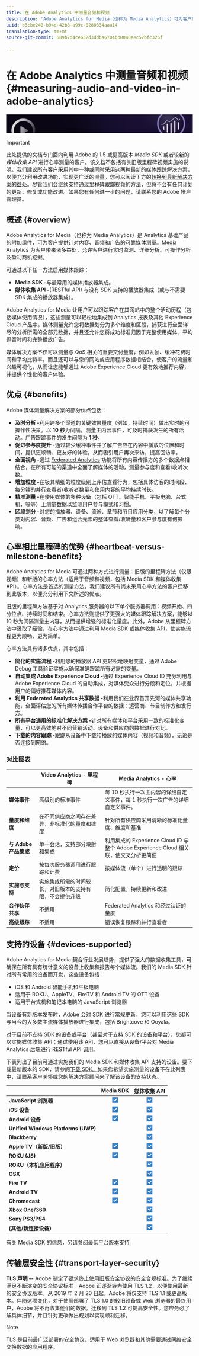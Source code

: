```yaml
---
title: 在 Adobe Analytics 中测量音频和视频
description: 'Adobe Analytics for Media（也称为 Media Analytics）可为客户提供针对内容、音频和广告的可靠媒体测量。 '
uuid: b3cbe240-b94d-42b8-a99c-0280334aaa14
translation-type: tm+mt
source-git-commit: 689b7d4ce632d3ddba6704bb8040eec52bfc326f

---
```



# 在 Adobe Analytics 中测量音频和视频{#measuring-audio-and-video-in-adobe-analytics}

![横幅](./assets/media_analytics_banner.png)

>[!IMPORTANT]
>
>此处提供的文档专门面向利用 Adobe 的 1.5 或更高版本 *Media SDK* 或者较新的&#x200B;*媒体收集 API* 进行心率测量的客户。该文档不包括有关旧版里程碑视频实施的说明。我们建议所有客户采用其中一种或同时采用这两种最新的媒体跟踪解决方案，以便充分利用改进功能，实现更广泛的测量。您可以阅读下方的[转换到最新解决方案的益处](media-overview.md#heartbeat-versus-milestone-benefits)。尽管我们会继续支持通过里程碑跟踪视频的方法，但将不会有任何计划的更新、修复或功能改进。如果您有任何进一步的问题，请联系您的 Adobe 帐户管理员。

## 概述 {#overview}

Adobe Analytics for Media（也称为 Media Analytics）是 Analytics 基础产品的附加组件，可为客户提供针对内容、音频和广告的可靠媒体测量。Media Analytics 为客户带来诸多益处，允许客户进行实时监测、详细分析、可操作分析及盈利商机挖掘。

可通过以下任一方法启用媒体跟踪：

* **Media SDK -**&#x200B;与最常用的媒体播放器集成。
* **媒体收集 API -**(RESTful API) 与没有 SDK 支持的播放器集成（或与不需要 SDK 集成的播放器集成）。

Adobe Analytics for Media 让用户可以跟踪客户在其网站中的整个活动历程（包括媒体使用情况），这些测量可以轻松地集成到 Analytics 报表及其他 Experience Cloud 产品中。媒体测量允许您将数据划分为多个维度和区段，捕获进行全面详尽的分析所需的全部元数据，并且还允许您将成功标准归因于完整使用媒体、平均逗留时间和完整播放广告。

媒体解决方案不仅可以测量与 QoS 相关的重要交付量度，例如丢帧、缓冲花费时间和平均比特率，而且还可以与您的网站或应用程序数据相结合，使客户的流量和兴趣可视化，从而让您能够通过 Adobe Experience Cloud 更有效地推荐内容，并提供个性化的客户体验。

## 优点 {#benefits}

Adobe 媒体测量解决方案的部分优点包括：

* **及时分析 -**&#x200B;利用跨多个渠道的关键效果量度（例如，持续时间）做出实时的可操作性决策。以 **10 秒**&#x200B;为间隔，测量主内容事件，可及时捕获发生的所有活动。广告跟踪事件的发生间隔为 **1 秒**。
* **促进参与度提升 -**&#x200B;通过较少缓冲事件并了解广告应在内容中播放的位置和时间，提供更顺畅、更友好的体验，从而吸引用户再次来访，提高回访率。
* **全面视角 -**&#x200B;通过 [Federated Analytics](/help/federated-analytics.md) 功能将所有内容传播方的多个数据点相结合，在所有可能的渠道中全面了解媒体的活动，测量参与度和查看/收听次数。
* **增加粒度 -**&#x200B;在极其精细的粒度级别上评估查看行为，包括具体访客的时间段、每分钟的并行查看者/收听者数量和使用内容的平均持续时长。
* **精准测量 -**&#x200B;在使用媒体的多种设备（包括 OTT、智能手机、平板电脑、台式机，等等）上测量数据以监测用户参与模式和习惯。
* **区段划分 -**&#x200B;对您的播放器、设备、流派、章节和节目应用分类，以了解每个分类对内容、音频、广告和组合元素的整体查看/收听量和客户参与度有何影响。

## 心率相比里程碑的优势 {#heartbeat-versus-milestone-benefits}

Adobe Analytics for Media 可通过两种方式进行测量：旧版的里程碑方法（仅限视频）和新版的心率方法（适用于音频和视频，包括 Media SDK 和媒体收集 API）。心率方法是首选的测量方法，我们建议所有尚未采用心率方法的客户迁移到此版本，以便充分利用下文所述的优点。

旧版的里程碑方法基于对 Analytics 服务器的以下单个服务器调用：视频开始、四分位点、持续时间和结束。心率方法则提供了更强大的媒体跟踪解决方案，能够以 10 秒为间隔测量主内容，从而提供增强的标准化量度。此外，Adobe 从里程碑方法中汲取了经验，在心率方法中通过利用 Media SDK 或媒体收集 API，使实施流程更为顺畅、更为简单。

心率方法具有诸多优点，其中包括：

* **简化的实施流程 -**&#x200B;利用您的播放器 API 更轻松地映射变量，通过 Adobe Debug 工具验证实施以确保准确跟踪所有必需的变量。
* **自动集成 Adobe Experience Cloud -**&#x200B;通过 Experience Cloud ID 充分利用与 Adobe Experience Cloud 的自动集成，对媒体受众进行分段和定位，并根据用户的偏好推荐媒体内容。
* **利用 Federated Analytics 共享数据 -**&#x200B;利用我们在业界首开先河的媒体共享功能，全面评估您的所有媒体传播合作平台的数据：运营商、节目制作方和发行方。
* **所有平台通用的标准化解决方案 -**&#x200B;针对所有媒体和平台采用一致的标准化变量，可以更高效地对不同营销活动、设备和供应商的数据进行对比。
* **下载的内容跟踪 -**&#x200B;跟踪从设备中下载和播放的媒体内容（视频和音频），无论是否连接到网络。

### 对比图表

|  | Video Analytics - 里程碑 | Media Analytics - 心率 |
|---|---|---|
| **媒体事件** | 高级别的标准事件 | 每 10 秒执行一次主内容的详细自定义事件，每 1 秒执行一次广告的详细自定义事件。 |
| **量度和维度** | 在不同供应商之间存在差异，非标准化的量度和维度 | 针对所有供应商采用清晰的标准化量度、维度和基准 |
| **与 Adobe 产品集成** | 单一会话，支持部分映射和集成 | 利用集成的 Experience Cloud ID 与整个 Adobe Experience Cloud 相关联，使交叉分析更简便 |
| **定价** | 按每次服务器调用进行跟踪和计费 | 按媒体流（单个）进行透明的跟踪 |
| **实施与支持** | 实施集成所需的时间较长，对旧版本的支持有限，不会提供升级 | 简化配置，持续更新和改进 |
| **合作伙伴共享** | 不适用 | Federated Analytics 和经过认证的量度 |
| **高级跟踪** | 不适用 | 错误恢复跟踪和并行查看者 |

## 支持的设备 {#devices-supported}

Adobe Analytics for Media 契合行业发展趋势，提供了强大的数据收集工具，可确保在所有具有统计意义的设备上收集和报告每个媒体流。我们的 Media SDK 针对所有常用的设备而开发，这些设备包括：

* iOS 和 Android 智能手机和平板电脑
* 适用于 ROKU、AppleTV、FireTV 和 Android TV 的 OTT 设备
* 适用于台式机和笔记本电脑的 JavaScript 浏览器

当设备有新版本发布时，Adobe 会对 SDK 进行常规更新，您可以利用这些 SDK 与当今的大多数主流媒体播放器进行集成，包括 Brightcove 和 Ooyala。

对于目前不支持 SDK 的设备或平台（甚至对于支持 SDK 的设备和平台），您都可以实施媒体收集 API；通过使用该 API，您可以直接从设备/平台对 Media Analytics 后端进行 RESTful API 调用。

下表列出了目前可通过实施我们的 Media SDK 和媒体收集 API 支持的设备。要下载最新版本的 SDK，请参阅[下载 SDK。](sdk-implement/download-sdks.md)如果您希望实施测量的设备不在此列表中，请联系客户关怀或您的解决方案顾问来了解该设备的支持状态。

|      | Media SDK | 媒体收集 API |
|---|:---:|:---:|
| **JavaScript 浏览器** | ![](assets/icon-blue-check.png) | ![](assets/icon-blue-check.png) |
| **iOS 设备** | ![](assets/icon-blue-check.png) | ![](assets/icon-blue-check.png) |
| **Android 设备** | ![](assets/icon-blue-check.png) | ![](assets/icon-blue-check.png) |
| **Unified Windows Platforms (UWP)** |  | ![](assets/icon-blue-check.png) |
| **Blackberry** |  | ![](assets/icon-blue-check.png) |
| **Apple TV（新版/旧版）** | ![](assets/icon-blue-check.png) | ![](assets/icon-blue-check.png) |
| **ROKU (JS)** | ![](assets/icon-blue-check.png) | ![](assets/icon-blue-check.png) |
| **ROKU（本机应用程序）** |  | ![](assets/icon-blue-check.png) |
| **OSX** |  | ![](assets/icon-blue-check.png) |
| **Fire TV** | ![](assets/icon-blue-check.png) | ![](assets/icon-blue-check.png) |
| **Android TV** | ![](assets/icon-blue-check.png) | ![](assets/icon-blue-check.png) |
| **Chromecast** | ![](assets/icon-blue-check.png) | ![](assets/icon-blue-check.png) |
| **Xbox One/360** |  | ![](assets/icon-blue-check.png) |
| **Sony PS3/PS4** |  | ![](assets/icon-blue-check.png) |
| **(其他/新连接设备）** |  | ![](assets/icon-blue-check.png) |

有关 Media SDK 的信息，另请参阅[最低平台版本支持](./sdk-implement/setup/setup-overview.md#minimum-platform-version)

## 传输层安全性 {#transport-layer-security}

**TLS 声明 --** Adobe 制定了要求终止使用旧版安全协议的安全合规标准。为了继续满足不断演变的安全协议标准，Adobe 正逐渐转为使用 TLS 1.2，以便使用最新的安全协议版本。从 2019 年 2 月 20 日起，Adobe 将仅支持 TLS 1.1 或更高版本。伴随这项变化，对于使用部署了 TLS 1.0 的较旧设备或 Web 浏览器的最终用户，Adobe 将不再收集他们的数据。迁移到 TLS 1.2 可提高安全性。您应务必了解具体细节，并且针对更改做出规划以实现顺利迁移。

>[!NOTE]
>
>TLS 是目前最广泛部署的安全协议，适用于 Web 浏览器和其他需要通过网络安全交换数据的应用程序。

